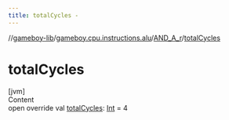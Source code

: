```yaml
---
title: totalCycles -
---
```

//[gameboy-lib](../../index.md)/[gameboy.cpu.instructions.alu](../index.md)/[AND_A_r](index.md)/[totalCycles](total-cycles.md)



# totalCycles  
[jvm]  
Content  
open override val [totalCycles](total-cycles.md): [Int](https://kotlinlang.org/api/latest/jvm/stdlib/kotlin/-int/index.html) = 4  



